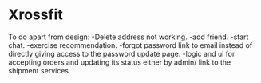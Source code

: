# Xrossfit

To do apart from design:
-Delete address not working.
-add friend.
-start chat.
-exercise recommendation.
-forgot password link to email instead of directly giving access to the password update page.
-logic and ui for accepting orders and updating its status either by admin/ link to the shipment services